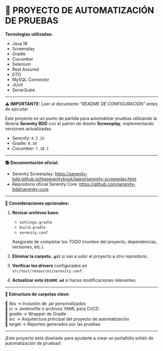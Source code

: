 # 🚀 PROYECTO DE AUTOMATIZACIÓN DE PRUEBAS

**Tecnologías utilizadas:**

* Java 18
* Screenplay
* Gradle
* Cucumber
* Selenium
* Rest Assured
* DTO
* MySQL Connector
* JUnit
* SonarQube

---

**⚠️ IMPORTANTE:** *Leer el documento "README DE CONFIGURACIÓN" antes de ejecutar.*

Este proyecto es un punto de partida para automatizar pruebas utilizando la librería **Serenity BDD** con el patrón de diseño **Screenplay**, implementando versiones actualizadas:

* Serenity: `4.2.15`
* Gradle: `8.10`
* Cucumber: `7.10.1`

---

**📚 Documentación oficial:**

* Serenity Screenplay: https://serenity-bdd.github.io/theserenitybook/latest/serenity-screenplay.html
* Repositorio oficial Serenity Core: https://github.com/serenity-bdd/serenity-core

---

**🔧 Consideraciones opcionales:**

1. **Revisar archivos base:**

    * `settings.gradle`
    * `build.gradle`
    * `serenity.conf`

   Asegúrate de completar los *TODO* (nombre del proyecto, dependencias, versiones, etc.).

2. **Eliminar la carpeta `.git`** si vas a subir el proyecto a otro repositorio.

3. **Verificar los drivers** configurados en `src/test/resources/serenity.conf`.

4. **Actualizar este `README.md`** si haces modificaciones relevantes.

---

**📁 Estructura de carpetas clave:**

📁 libs         → Inclusión de .jar personalizados  
📁 ci           → Jenkinsfile o archivos YAML para CI/CD  
📁 gradle       → Wrapper de Gradle  
📁 src          → Arquitectura principal del proyecto de automatización  
📁 target       → Reportes generados por las pruebas

---

¡Este proyecto está diseñado para ayudarte a crear un portafolio sólido de automatización de pruebas!